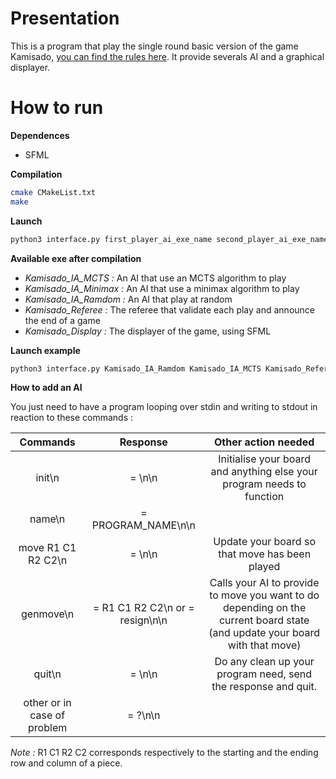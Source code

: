 Presentation
===
This is a program that play the single round basic version of the game Kamisado, [you can find the rules here](http://www.boardspace.net/kamisado/english/RULES%20ENG.pdf).
It provide severals AI and a graphical displayer.

How to run
===
**Dependences**
- SFML

**Compilation**
```bash
cmake CMakeList.txt
make
```

**Launch**
```bash
python3 interface.py first_player_ai_exe_name second_player_ai_exe_name referee_exe_name display_exe_name (facultative)
```

**Available exe after compilation**
- *Kamisado_IA_MCTS :* An AI that use an MCTS algorithm to play
- *Kamisado_IA_Minimax :* An AI that use a minimax algorithm to play
- *Kamisado_IA_Ramdom :* An AI that play at random
- *Kamisado_Referee :* The referee that validate each play and announce the end of a game
- *Kamisado_Display :* The displayer of the game, using SFML

**Launch example**
```bash
python3 interface.py Kamisado_IA_Ramdom Kamisado_IA_MCTS Kamisado_Referee Kamisado_Display
```

**How to add an AI**

You just need to have a program looping over stdin and writing to stdout in reaction to these commands :

|           Commands          |      Response                      |                                                     Other action needed                                                     |
|:---------------------------:|:----------------------------------:|:---------------------------------------------------------------------------------------------------------------------------:|
|            init\n           | = \n\n                             | Initialise your board and anything else your program needs to function                                                      |
|            name\n           | = PROGRAM_NAME\n\n                 |                                                                                                                             |
|      move R1 C1 R2 C2\n     | = \n\n                             | Update your board so that move has been played                                                                              |
|          genmove\n          | = R1 C1 R2 C2\n or = resign\n\n    | Calls your AI to provide to move you want to do depending on the current board state (and update your board with that move) |
|            quit\n           | = \n\n                             | Do any clean up your program need, send the response and quit.                                                              |
| other or in case of problem | = ?\n\n                            |                                                                                                                             |

*Note :* R1 C1 R2 C2 corresponds respectively to the starting and the ending row and column of a piece.

